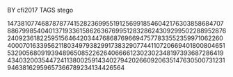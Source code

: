 BY	cfi2017
TAGS	stego

14738107746878787741528236995519125699185460421763038586847078867998540401371933615862636769951283286243092995022889528762409236182259515646420344768687696694757783355235997106226040007016339562118034979382991738329077441107206694018008046515329056809193948965085226264066661230230234819739368728641943403200354472411380025914340279420266092063514763050073123194638162959657366789234134426564
